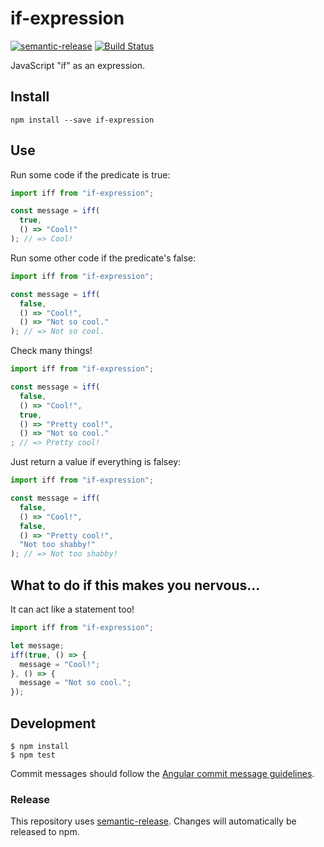 # if-expression

[![semantic-release](https://img.shields.io/badge/%20%20%F0%9F%93%A6%F0%9F%9A%80-semantic--release-e10079.svg?style=flat-square)](https://github.com/semantic-release/semantic-release) [![Build Status](https://travis-ci.org/phuu/if-expression.svg?branch=master)](https://travis-ci.org/phuu/if-expression)

JavaScript "if" as an expression.

## Install

```
npm install --save if-expression
```

## Use

Run some code if the predicate is true:

```js
import iff from "if-expression";

const message = iff(
  true,
  () => "Cool!"
); // => Cool!
```

Run some other code if the predicate's false:

```js
import iff from "if-expression";

const message = iff(
  false,
  () => "Cool!",
  () => "Not so cool."
); // => Not so cool.
```

Check many things!

```js
import iff from "if-expression";

const message = iff(
  false,
  () => "Cool!",
  true,
  () => "Pretty cool!",
  () => "Not so cool."
; // => Pretty cool!
```

Just return a value if everything is falsey:

```js
import iff from "if-expression";

const message = iff(
  false,
  () => "Cool!",
  false,
  () => "Pretty cool!",
  "Not too shabby!"
); // => Not too shabby!
```

## What to do if this makes you nervous...

It can act like a statement too!

```js
import iff from "if-expression";

let message;
iff(true, () => {
  message = "Cool!";
}, () => {
  message = "Not so cool.";
});
```

## Development

```
$ npm install
$ npm test
```

Commit messages should follow the [Angular commit message guidelines](https://github.com/angular/angular.js/blob/master/CONTRIBUTING.md#commit).

### Release

This repository uses [semantic-release](https://github.com/semantic-release/semantic-release). Changes will automatically be released to npm.
